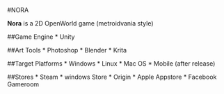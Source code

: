 #NORA

**Nora** is a 2D OpenWorld game (metroidvania style)

##Game Engine
	* Unity

##Art Tools
	* Photoshop
	* Blender
	* Krita

##Target Platforms
	* Windows
	* Linux
	* Mac OS
	* Mobile (after release)

##Stores
	* Steam
	* windows Store
	* Origin
	* Apple Appstore
	* Facebook Gameroom